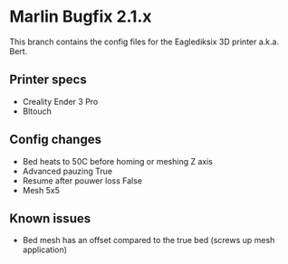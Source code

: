 # Marlin Bugfix 2.1.x
This branch contains the config files for the Eaglediksix 3D printer a.k.a. Bert.

## Printer specs
- Creality Ender 3 Pro
- Bltouch

## Config changes
- Bed heats to 50C before homing or meshing Z axis
- Advanced pauzing True
- Resume after pouwer loss False
- Mesh 5x5

## Known issues
- Bed mesh has an offset compared to the true bed (screws up mesh application)